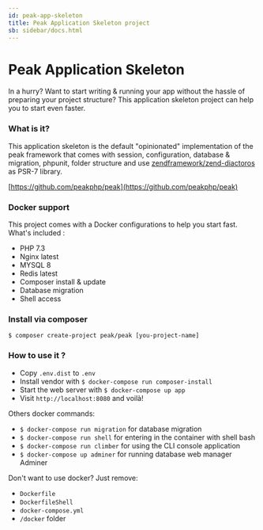 ```yaml
---
id: peak-app-skeleton
title: Peak Application Skeleton project
sb: sidebar/docs.html
---
```


# Peak Application Skeleton

In a hurry? Want to start writing & running your app without the hassle of preparing your project structure? This application skeleton project can help you to start even faster.

### What is it?
This application skeleton is the default "opinionated" implementation of the peak framework that comes with session, configuration, database & migration, phpunit, folder structure and use [zendframework/zend-diactoros](https://packagist.org/packages/zendframework/zend-diactoros) as PSR-7 library.

<i class="fab fa-github"></i> [https://github.com/peakphp/peak](https://github.com/peakphp/peak)

### Docker support

This project comes with a Docker configurations to help you start fast. What's included :

- PHP 7.3
- Nginx latest
- MYSQL 8
- Redis latest
- Composer install & update
- Database migration
- Shell access

### Install via composer

```
$ composer create-project peak/peak [you-project-name]
```

### How to use it ?

- Copy ``.env.dist`` to ``.env``
- Install vendor with ``$ docker-compose run composer-install``
- Start the web server with ``$ docker-compose up app``
- Visit ``http://localhost:8080`` and voilà!

Others docker commands:

- ```$ docker-compose run migration``` for database migration
- ``$ docker-compose run shell`` for entering in the container with shell bash
- ``$ docker-compose run climber`` for using the CLI console application
- ``$ docker-compose up adminer`` for running database web manager Adminer

Don't want to use docker? Just remove:
 - `Dockerfile`
 - `DockerfileShell`
 - `docker-compose.yml`
 - `/docker` folder
 
 